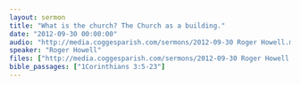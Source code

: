 ```yaml
---
layout: sermon
title: "What is the church? The Church as a building."
date: "2012-09-30 00:00:00"
audio: "http://media.coggesparish.com/sermons/2012-09-30 Roger Howell.mp3"
speaker: "Roger Howell"
files: ["http://media.coggesparish.com/sermons/2012-09-30 Roger Howell.pdf"]
bible_passages: ["1Corinthians 3:5-23"]
---
```

